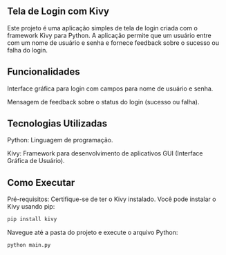 ## Tela de Login com Kivy

Este projeto é uma aplicação simples de tela de login criada com o framework Kivy para Python. A aplicação permite que um usuário entre com um nome de usuário e senha e fornece feedback sobre o sucesso ou falha do login.

## Funcionalidades

Interface gráfica para login com campos para nome de usuário e senha.

Mensagem de feedback sobre o status do login (sucesso ou falha).

## Tecnologias Utilizadas

Python: Linguagem de programação.

Kivy: Framework para desenvolvimento de aplicativos GUI (Interface Gráfica de Usuário).

## Como Executar
Pré-requisitos: Certifique-se de ter o Kivy instalado. Você pode instalar o Kivy usando pip:

```bash
pip install kivy
```

Navegue até a pasta do projeto e execute o arquivo Python:

```bash
python main.py
```
